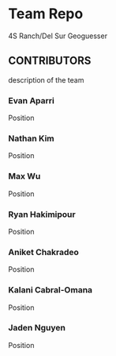 <!--Start of Website Content-->
<div class="index-header">
    <h1>Team Repo</h1>
    <p>4S Ranch/Del Sur Geoguesser</p>
</div>


<!--About Our Team-->
<section class="team">
    <h1>CONTRIBUTORS</h1>
    <p>description of the team</p>
    <div class="row">
        <div class="team-col">
            <h3>Evan Aparri<a href="https://github.com/chewyboba10"></a></h3>
            <p>Position</p>
        </div>
        <div class="team-col">
            <h3>Nathan Kim<a href="https://github.com/nsk1207"></a></h3>
            <p>Position</p>
        </div>
        <div class="team-col">
            <h3>Max Wu<a href="https://github.com/mmaxwu"></a></h3>
            <p>Position</p>
        </div>
    </div>
</section>
<section class="team1">
<div class="row">
    <div class="team-col">
        <h3>Ryan Hakimipour<a href="https://github.com/RyanHaki"></a></h3>
        <p>Position</p>
    </div>
    <div class="team-col">
        <h3>Aniket Chakradeo<a href="https://github.com/AniCricKet"></a></h3>
        <p>Position</p>
    </div>
    <div class="team-col">
        <h3>Kalani Cabral-Omana<a href="https://github.com/kalanicabralomana"></a></h3>
        <p>Position</p>
    </div>
    <div class="team-col">
        <h3>Jaden Nguyen<a href="https://github.com/raisinbran25"></a></h3>
        <p>Position</p>
    </div>
</div>
</section>